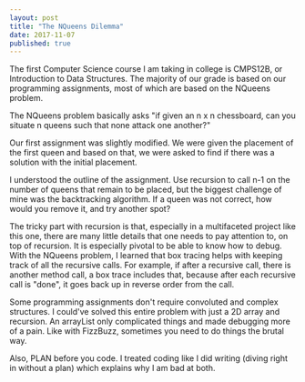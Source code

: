```yaml
---
layout: post
title: "The NQueens Dilemma"
date: 2017-11-07
published: true
---
```

The first Computer Science course I am taking in college is CMPS12B, or Introduction to Data Structures. The majority of our grade is based on our programming assignments, most of which are based on the NQueens problem.

The NQueens problem basically asks "if given an n x n chessboard, can you situate n queens such that none attack one another?" 

Our first assignment was slightly modified. We were given the placement of the first queen and based on that, we were asked to find if there was a solution with the initial placement. 

I understood the outline of the assignment. Use recursion to call n-1 on the number of queens that remain to be placed, but the biggest challenge of mine was the backtracking algorithm. If a queen was not correct, how would you remove it, and try another spot? 

The tricky part with recursion is that, especially in a multifaceted project like this one, there are many little details that one needs to pay attention to, on top of recursion. It is especially pivotal to be able to know how to debug. With the NQueens problem, I learned that box tracing helps with keeping track of all the recursive calls. For example, if after a recursive call, there is another method call, a box trace includes that, because after each recursive call is "done", it goes back up in reverse order from the call. 

Some programming assignments don't require convoluted and complex structures. I could've solved this entire problem with just a 2D array and recursion. An arrayList only complicated things and made debugging more of a pain. Like with FizzBuzz, sometimes you need to do things the brutal way.

Also, PLAN before you code. I treated coding like I did writing (diving right in without a plan) which explains why I am bad at both. 

